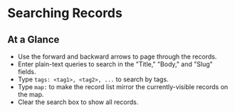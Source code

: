 # Searching Records

## At a Glance

  - Use the forward and backward arrows to page through the records.
  - Enter plain-text queries to search in the "Title," "Body," and "Slug" fields.
  - Type `tags: <tag1>, <tag2>, ...` to search by tags.
  - Type `map:` to make the record list mirror the currently-visible records on the map.
  - Clear the search box to show all records.
